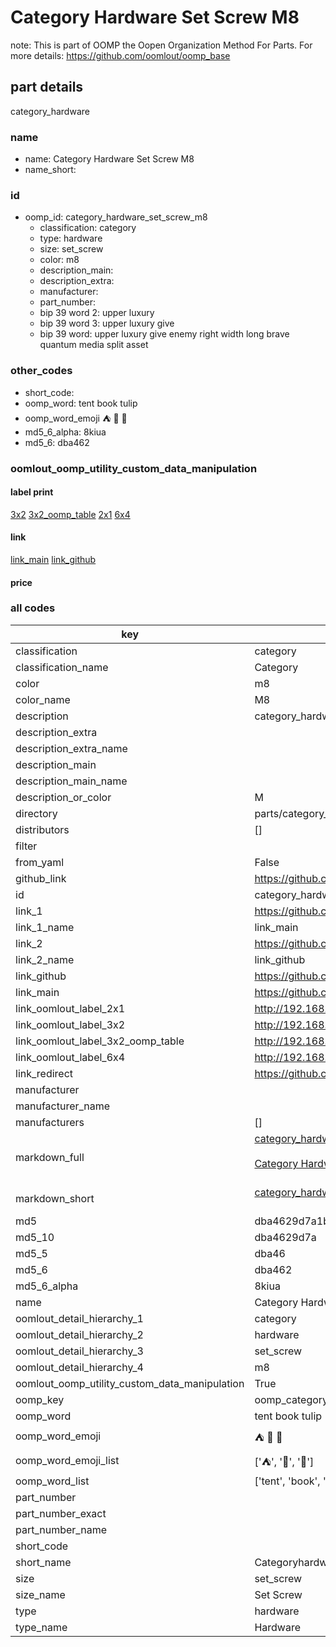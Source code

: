 # Category Hardware Set Screw M8  

note: This is part of OOMP the Oopen Organization Method For Parts. For more details: https://github.com/oomlout/oomp_base

##  part details
  



category_hardware



### name
* name: Category Hardware Set Screw M8
* name_short: 
### id
* oomp_id: category_hardware_set_screw_m8
  * classification: category
  * type: hardware
  * size: set_screw
  * color: m8
  * description_main: 
  * description_extra: 
  * manufacturer: 
  * part_number: 
  * bip 39 word 2: upper luxury
  * bip 39 word 3: upper luxury give
  * bip 39 word: upper luxury give enemy right width long brave quantum media split asset

### other_codes
* short_code: 
* oomp_word: tent book tulip
* oomp_word_emoji :tent: :book: :tulip:
* md5_6_alpha: 8kiua
* md5_6: dba462






### oomlout_oomp_utility_custom_data_manipulation
#### label print
[3x2](http://192.168.1.245:1112/?label=oomp%208kiua)
[3x2_oomp_table](http://192.168.1.108:1112/?label=oomp%208kiua)
[2x1](http://192.168.1.242:1112/?label=oomp%208kiua)
[6x4](http://192.168.1.55:1112/?label=oomp%208kiua)    

#### link

[link_main](https://github.com/oomlout/oomlout_oomp_version_1_messy/tree/main/parts/category_hardware_set_screw_m8) [link_github](https://github.com/oomlout/oomlout_oomp_version_1_messy/tree/main/parts/category_hardware_set_screw_m8)                             

#### price







### all codes 
| key | value |  
| --- | --- |  
| classification | category |  
| classification_name | Category |  
| color | m8 |  
| color_name | M8 |  
| description | category_hardware |  
| description_extra |  |  
| description_extra_name |  |  
| description_main |  |  
| description_main_name |  |  
| description_or_color | M  |  
| directory | parts/category_hardware_set_screw_m8 |  
| distributors | [] |  
| filter |  |  
| from_yaml | False |  
| github_link | https://github.com/oomlout/oomlout_oomp_part_src/tree/main/parts/category_hardware_set_screw_m8 |  
| id | category_hardware_set_screw_m8 |  
| link_1 | https://github.com/oomlout/oomlout_oomp_version_1_messy/tree/main/parts/category_hardware_set_screw_m8 |  
| link_1_name | link_main |  
| link_2 | https://github.com/oomlout/oomlout_oomp_version_1_messy/tree/main/parts/category_hardware_set_screw_m8 |  
| link_2_name | link_github |  
| link_github | https://github.com/oomlout/oomlout_oomp_version_1_messy/tree/main/parts/category_hardware_set_screw_m8 |  
| link_main | https://github.com/oomlout/oomlout_oomp_version_1_messy/tree/main/parts/category_hardware_set_screw_m8 |  
| link_oomlout_label_2x1 | http://192.168.1.242:1112/?label=oomp%208kiua |  
| link_oomlout_label_3x2 | http://192.168.1.245:1112/?label=oomp%208kiua |  
| link_oomlout_label_3x2_oomp_table | http://192.168.1.108:1112/?label=oomp%208kiua |  
| link_oomlout_label_6x4 | http://192.168.1.55:1112/?label=oomp%208kiua |  
| link_redirect | https://github.com/oomlout/oomlout_oomp_version_1_messy/tree/main/parts/category_hardware_set_screw_m8 |  
| manufacturer |  |  
| manufacturer_name |  |  
| manufacturers | [] |  
| markdown_full | [category_hardware_set_screw_m8](none)<br>[](none)<br>[Category Hardware Set Screw M8](none)<br><br> |  
| markdown_short | [category_hardware_set_screw_m8](none)<br><br> |  
| md5 | dba4629d7a1b507beb5ce49ec4e15778 |  
| md5_10 | dba4629d7a |  
| md5_5 | dba46 |  
| md5_6 | dba462 |  
| md5_6_alpha | 8kiua |  
| name | Category Hardware Set Screw M8 |  
| oomlout_detail_hierarchy_1 | category |  
| oomlout_detail_hierarchy_2 | hardware |  
| oomlout_detail_hierarchy_3 | set_screw |  
| oomlout_detail_hierarchy_4 | m8 |  
| oomlout_oomp_utility_custom_data_manipulation | True |  
| oomp_key | oomp_category_hardware_set_screw_m8 |  
| oomp_word | tent book tulip |  
| oomp_word_emoji | :tent: :book: :tulip: |  
| oomp_word_emoji_list | [':tent:', ':book:', ':tulip:'] |  
| oomp_word_list | ['tent', 'book', 'tulip'] |  
| part_number |  |  
| part_number_exact |  |  
| part_number_name |  |  
| short_code |  |  
| short_name | Categoryhardware |  
| size | set_screw |  
| size_name | Set Screw |  
| type | hardware |  
| type_name | Hardware |  
